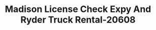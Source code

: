 ---
f_zip-code: 62040
f_state-code: IL
title: Madison License Check Expy And Ryder Truck Rental-20608
f_phone: 618-876-7795
f_city-only: Granite City
f_address: Ryder Granite City
f_location-unique-id: '20608'
slug: madison-license-check-expy-and-ryder-truck-rental-20608
updated-on: '2024-05-30T13:46:58.046Z'
created-on: '2024-05-30T13:36:59.803Z'
published-on: '2024-05-30T13:54:32.469Z'
f_city-state: cms/city/granite-city-il.md
f_company: cms/company/madison-license-check-expy-and-ryder-truck-rental.md
f_state: cms/state/illinois.md
layout: '[payday-loan].html'
tags: payday-loan
---